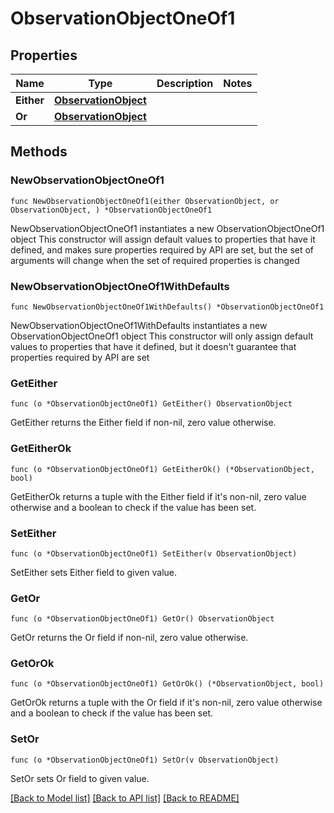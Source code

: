 # ObservationObjectOneOf1

## Properties

Name | Type | Description | Notes
------------ | ------------- | ------------- | -------------
**Either** | [**ObservationObject**](ObservationObject.md) |  | 
**Or** | [**ObservationObject**](ObservationObject.md) |  | 

## Methods

### NewObservationObjectOneOf1

`func NewObservationObjectOneOf1(either ObservationObject, or ObservationObject, ) *ObservationObjectOneOf1`

NewObservationObjectOneOf1 instantiates a new ObservationObjectOneOf1 object
This constructor will assign default values to properties that have it defined,
and makes sure properties required by API are set, but the set of arguments
will change when the set of required properties is changed

### NewObservationObjectOneOf1WithDefaults

`func NewObservationObjectOneOf1WithDefaults() *ObservationObjectOneOf1`

NewObservationObjectOneOf1WithDefaults instantiates a new ObservationObjectOneOf1 object
This constructor will only assign default values to properties that have it defined,
but it doesn't guarantee that properties required by API are set

### GetEither

`func (o *ObservationObjectOneOf1) GetEither() ObservationObject`

GetEither returns the Either field if non-nil, zero value otherwise.

### GetEitherOk

`func (o *ObservationObjectOneOf1) GetEitherOk() (*ObservationObject, bool)`

GetEitherOk returns a tuple with the Either field if it's non-nil, zero value otherwise
and a boolean to check if the value has been set.

### SetEither

`func (o *ObservationObjectOneOf1) SetEither(v ObservationObject)`

SetEither sets Either field to given value.


### GetOr

`func (o *ObservationObjectOneOf1) GetOr() ObservationObject`

GetOr returns the Or field if non-nil, zero value otherwise.

### GetOrOk

`func (o *ObservationObjectOneOf1) GetOrOk() (*ObservationObject, bool)`

GetOrOk returns a tuple with the Or field if it's non-nil, zero value otherwise
and a boolean to check if the value has been set.

### SetOr

`func (o *ObservationObjectOneOf1) SetOr(v ObservationObject)`

SetOr sets Or field to given value.



[[Back to Model list]](../README.md#documentation-for-models) [[Back to API list]](../README.md#documentation-for-api-endpoints) [[Back to README]](../README.md)


